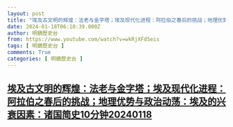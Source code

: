 ```yaml
---
layout: post
title: "埃及古文明的辉煌：法老与金字塔；埃及现代化进程：阿拉伯之春后的挑战；地理优势与政治动荡：埃及的兴衰因素：诸国简史10分钟20240118"
date: 2024-01-18T06:10:39.000Z
author: 明鏡歷史台
from: https://www.youtube.com/watch?v=wkRjXFd5eis
tags: [ 明鏡歷史台 ]
comments: True
categories: [ 明鏡歷史台 ]
---
```

<!--1705558239000-->
[埃及古文明的辉煌：法老与金字塔；埃及现代化进程：阿拉伯之春后的挑战；地理优势与政治动荡：埃及的兴衰因素：诸国简史10分钟20240118](https://www.youtube.com/watch?v=wkRjXFd5eis)
------

<div>

</div>
